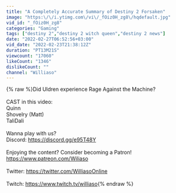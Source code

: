 ```yaml
---
title: "A Completely Accurate Summary of Destiny 2 Forsaken"
image: "https:\/\/i.ytimg.com\/vi\/_fOiz0H_zg8\/hqdefault.jpg"
vid_id: "_fOiz0H_zg8"
categories: "Gaming"
tags: ["destiny 2","destiny 2 witch queen","destiny 2 news"]
date: "2022-02-27T06:52:56+03:00"
vid_date: "2022-02-23T21:38:12Z"
duration: "PT13M21S"
viewcount: "17060"
likeCount: "1346"
dislikeCount: ""
channel: "Williaso"
---
```

{% raw %}Did Uldren experience Rage Against the Machine?<br /><br />CAST in this video:<br />Quinn<br />Shovelry (Matt)<br />TaliDali<br /><br />Wanna play with us?<br />Discord: <a rel="nofollow" target="blank" href="https://discord.gg/e95T48Y">https://discord.gg/e95T48Y</a><br /><br />Enjoying the content? Consider becoming a Patron! <a rel="nofollow" target="blank" href="https://www.patreon.com/Wiliaso">https://www.patreon.com/Wiliaso</a> <br /><br />Twitter: <a rel="nofollow" target="blank" href="https://twitter.com/WilliasoOnline">https://twitter.com/WilliasoOnline</a><br /><br />Twitch: <a rel="nofollow" target="blank" href="https://www.twitch.tv/williaso">https://www.twitch.tv/williaso</a>{% endraw %}
